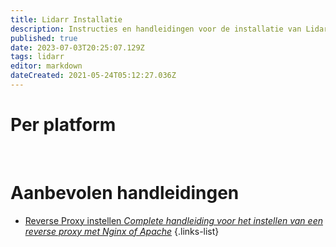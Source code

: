 ```yaml
---
title: Lidarr Installatie
description: Instructies en handleidingen voor de installatie van Lidarr
published: true
date: 2023-07-03T20:25:07.129Z
tags: lidarr
editor: markdown
dateCreated: 2021-05-24T05:12:27.036Z
---
```


# Per platform
[<i class="fab fa-windows" style="font-size: 3em;"></i>](/lidarr/installation/windows)&nbsp;&nbsp;&nbsp;&nbsp;[<i class="fab fa-linux" style="font-size: 3em;"></i>](/lidarr/installation/linux)&nbsp;&nbsp;&nbsp;&nbsp;[<i class="fab fa-apple" style="font-size: 3em;"></i>](/lidarr/installation/macos)&nbsp;&nbsp;&nbsp;&nbsp;[<i class="fab fa-freebsd" style="font-size: 3em;"></i>](/lidarr/installation/freebsd)&nbsp;&nbsp;&nbsp;&nbsp;[<i class="fab fa-docker" style="font-size: 3em;"></i>](/lidarr/installation/docker)

# Aanbevolen handleidingen
- [Reverse Proxy instellen *Complete handleiding voor het instellen van een reverse proxy met Nginx of Apache*](/lidarr/installation/reverse-proxy)
{.links-list}